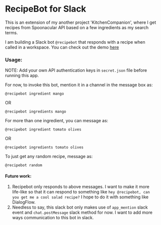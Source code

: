# RecipeBot for Slack

This is an extension of my another project 'KitchenCompanion', where I get recipes from Spoonacular API based on a few ingredients as my search terms.

I am building a Slack bot `@recipebot` that responds with a recipe when called in a workspace. You can check out the demo [here](https://youtu.be/VFk69zRmLHk)

### Usage:

NOTE: Add your own API authentication keys in `secret.json` file before running this app.

For now, to invoke this bot, mention it in a channel in the message box as:

```
@recipebot ingredient mango
```

OR 

```
@recipebot ingredients mango
```

For more than one ingredient, you can message as:

```
@recipebot ingredient tomato olives
```

OR

```
@recipebot ingredients tomato olives
```

To just get any random recipe, message as:

```
@recipebot random
```

#### Future work:
1. Recipebot only responds to above messages. I want to make it more life-like so that it can respond to something like `hey @recipebot, can you get me a cool salad recipe?` I hope to do it with something like DialogFlow.
2. Needless to say, this slack bot only makes use of `app_mention` slack event and `chat.postMessage` slack method for now. I want to add more ways communication to this bot in slack.